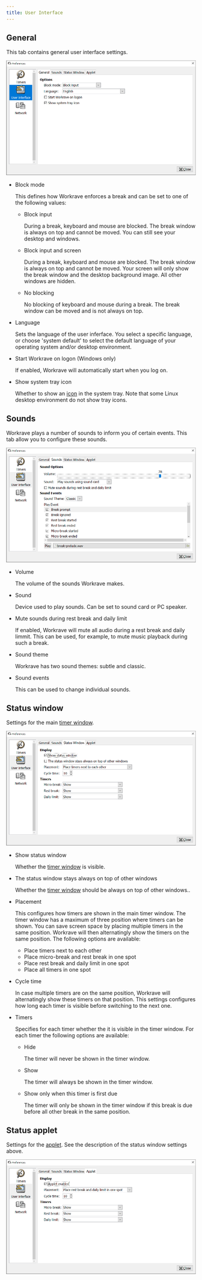 ```yaml
---
title: User Interface
---
```


## General

This tab contains general user interface settings.

![Preferences - UI - General](/images/screenshots/preferences-ui-general.png#center)

- Block mode

  This defines how Workrave enforces a break and can be set to one of the following values:

  - Block input

    During a break, keyboard and mouse are blocked. The break window is always on top and cannot be moved. You can still see your desktop and windows.

  - Block input and screen

    During a break, keyboard and mouse are blocked. The break window is always on top and cannot be moved. 
    Your screen will only show the break window and the desktop background image.
    All other windows are hidden.

  - No blocking

    No blocking of keyboard and mouse during a break. The break window can be moved and is not always on top.

- Language

  Sets the language of the user inferface. You select a specific language, or choose 'system default' to select the default language of your operating system and/or desktop environment.

- Start Workrave on logon (Windows only)

  If enabled, Workrave will automatically start when you log on.

- Show system tray icon

  Whether to show an [icon](/docs/menus/tray-icon) in the system tray. Note that some Linux desktop environment do not show tray icons.

## Sounds

Workrave plays a number of sounds to inform you of certain events. This tab allow you to configure these sounds.

![Preferences - UI - Sounds](/images/screenshots/preferences-ui-sounds.png#center)

- Volume

  The volume of the sounds Workrave makes.

- Sound

  Device used to play sounds. Can be set to sound card or PC speaker.

- Mute sounds during rest break and daily limit

  If enabled, Workrave will mute all audio during a rest break and daily limmit.
  This can be used, for example, to mute music playback during such a break.

- Sound theme

  Workrave has two sound themes: subtle and classic.

- Sound events

  This can be used to change individual sounds.

## Status window

Settings for the main [timer window](/docs/windows/main).

![Preferences - UI - Main Window](/images/screenshots/preferences-ui-status-window.png#center)

- Show status window

  Whether the [timer window](/docs/windows/main) is visible.

- The status window stays always on top of other windows

  Whether the [timer window](/docs/windows/main) should be always on top of other windows..

- Placement

  This configures how timers are shown in the main timer window.
  The timer window has a maximum of three position where timers can be shown.
  You can save screen space by placing multiple timers in the same position.
  Workrave will then alternatingly show the timers on the same position.
  The following options are available:

  - Place timers next to each other
  - Place micro-break and rest break in one spot
  - Place rest break and daily limit in one spot
  - Place all timers in one spot

- Cycle time

  In case multiple timers are on the same position, Workrave will alternatingly show these timers on that position.
  This settings configures how long each timer is visible before switching to the next one.

- Timers

  Specifies for each timer whether the it is visible in the timer window. For each timer the following options are available:

  - Hide

    The timer will never be shown in the timer window.

  - Show

    The timer will always be shown in the timer window.

  - Show only when this timer is first due
  
    The timer will only be shown in the timer window if this break is due before all other break in the same position.

## Status applet

Settings for the [applet](/docs/applets). See the description of the status window settings above.

![Preferences - UI - Applet](/images/screenshots/preferences-ui-status-applet.png#center)
